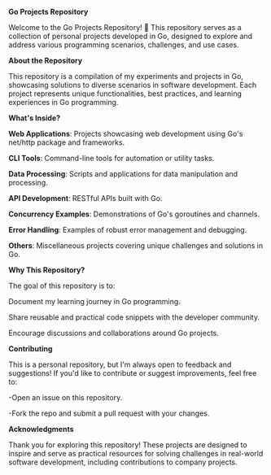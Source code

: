 **Go Projects Repository**

Welcome to the Go Projects Repository! 🎉 This repository serves as a collection of personal projects developed in Go, designed to explore and address various programming scenarios, challenges, and use cases.

**About the Repository**

This repository is a compilation of my experiments and projects in Go, showcasing solutions to diverse scenarios in software development. Each project represents unique functionalities, best practices, and learning experiences in Go programming.

**What's Inside?**

**Web Applications**: Projects showcasing web development using Go's net/http package and frameworks.

**CLI Tools**: Command-line tools for automation or utility tasks.

**Data Processing**: Scripts and applications for data manipulation and processing.

**API Development**: RESTful APIs built with Go.

**Concurrency Examples**: Demonstrations of Go's goroutines and channels.

**Error Handling**: Examples of robust error management and debugging.

**Others**: Miscellaneous projects covering unique challenges and solutions in Go.

**Why This Repository?**

The goal of this repository is to:

Document my learning journey in Go programming.

Share reusable and practical code snippets with the developer community.

Encourage discussions and collaborations around Go projects.


**Contributing**

This is a personal repository, but I'm always open to feedback and suggestions! If you'd like to contribute or suggest improvements, feel free to:

-Open an issue on this repository.

-Fork the repo and submit a pull request with your changes.

**Acknowledgments**

Thank you for exploring this repository! These projects are designed to inspire and serve as practical resources for solving challenges in real-world software development, including contributions to company projects.
